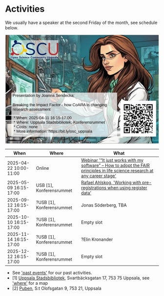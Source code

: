 # Activities

We usually have a speaker at the second Friday of the month,
see schedule below.

![Our next event](20250411_joanna_sendecka/poster.jpg)

When                      | Where                   |What
--------------------------|-------------------------|-----------------------------------------------------------------------------------------------------------------
2025-04-22 10:00-11:00    |Online                   |[Webinar '“It just works with my software” – How to adopt the FAIR principles in life science research at any career stage'](https://www.scilifelab.se/event/datamanagement-fair-principles/)
2025-05-09 16:15-17:00    |USB [1], Konferensrummet |[Rafael Ahlskog, 'Working with pre-registrations when using register data'](20250509_rafael_ahlskog/README.md)
2025-09-12 16:15-17:00    |?USB [1], Konferensrummet|Jonas Söderberg, TBA
2025-10-10 16:15-17:00    |?USB [1], Konferensrummet|Empty slot
2025-11-14 16:15-17:00    |?USB [1], Konferensrummet|?Elin Kronander
2025-12-12 16:15-17:00    |?USB [1], Konferensrummet|Empty slot


- See ['past events'](past_events.md) for our past activities.
- [1] [Uppsala Stadsbibliotek](https://bibliotekuppsala.se/web/arena/stadsbiblioteket#/), Svartbäcksgatan 17, 753 75 Uppsala,
  see ['where'](../where.md) for a map
- [2] [Puben](https://pubenuppsala.se/), S:t Olofsgatan 9, 753 21, Uppsala
